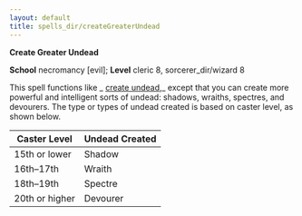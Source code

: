 ```yaml
---
layout: default
title: spells_dir/createGreaterUndead
---
```

 **Create Greater Undead**

**School** necromancy [evil]; **Level** cleric 8, sorcerer_dir/wizard 8

This spell functions like _ [create undead](../createUndead#_create-undead),_ except that you can create more powerful and intelligent sorts of undead: shadows, wraiths, spectres, and devourers. The type or types of undead created is based on caster level, as shown below.

| Caster Level | Undead Created |
| --- | --- |
| 15th or lower | Shadow |
| 16th–17th | Wraith |
| 18th–19th | Spectre |
| 20th or higher | Devourer |

